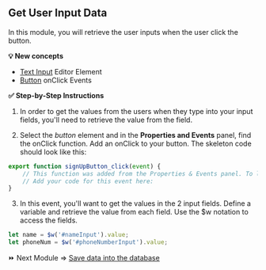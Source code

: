 ## Get User Input Data

In this module, you will retrieve the user inputs when the user click the button.

**:bulb: New concepts**
- [Text Input](https://www.wix.com/velo/reference/$w/textinput) Editor Element
- [Button](https://www.wix.com/velo/reference/$w/button/onclick) onClick Events

**:white_check_mark: Step-by-Step Instructions**

1. In order to get the values from the users when they type into your input fields, you'll need to retrieve the value from the field.  

2. Select the _button_ element and in the **Properties and Events** panel, find the onClick function. Add an onClick to your button. The skeleton code should look like this:
```JavaScript
export function signUpButton_click(event) {
	// This function was added from the Properties & Events panel. To learn more, visit http://wix.to/UcBnC-4
	// Add your code for this event here:
}
```

3. In this event, you'll want to get the values in the 2 input fields. Define a variable and retrieve the value from each field. Use the $w notation to access the fields.
```JavaScript
let name = $w('#nameInput').value;
let phoneNum = $w('#phoneNumberInput').value;
```  


:fast_forward: Next Module => [Save data into the database](SAVE_DATA.md)

